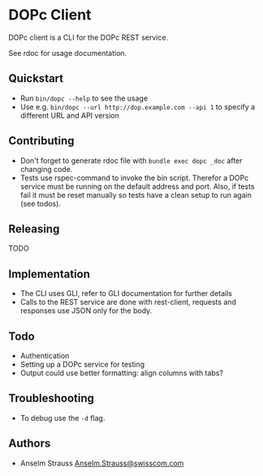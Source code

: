 # DOPc Client

DOPc client is a CLI for the DOPc REST service.

See rdoc for usage documentation.

## Quickstart

* Run `bin/dopc --help` to see the usage
* Use e.g. `bin/dopc --url http://dop.example.com --api 1` to specify a
  different URL and API version

## Contributing

* Don't forget to generate rdoc file with `bundle exec dopc
  _doc` after changing code.
* Tests use rspec-command to invoke the bin script. Therefor a DOPc service
  must be running on the default address and port. Also, if tests fail it must
  be reset manually so tests have a clean setup to run again (see todos).

## Releasing

TODO

## Implementation

* The CLI uses GLI, refer to GLI documentation for further details
* Calls to the REST service are done with rest-client, requests and responses
  use JSON only for the body.

## Todo

* Authentication
* Setting up a DOPc service for testing
* Output could use better formatting: align columns with tabs?

## Troubleshooting

* To debug use the `-d` flag.

## Authors

* Anselm Strauss <Anselm.Strauss@swisscom.com>
